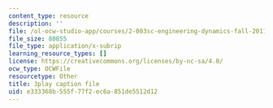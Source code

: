 ```yaml
---
content_type: resource
description: ''
file: /ol-ocw-studio-app/courses/2-003sc-engineering-dynamics-fall-2011/e333368b555f77f2ec6a851de5512d12_zNCBDrnT05E.srt
file_size: 80855
file_type: application/x-subrip
learning_resource_types: []
license: https://creativecommons.org/licenses/by-nc-sa/4.0/
ocw_type: OCWFile
resourcetype: Other
title: 3play caption file
uid: e333368b-555f-77f2-ec6a-851de5512d12
---
```

